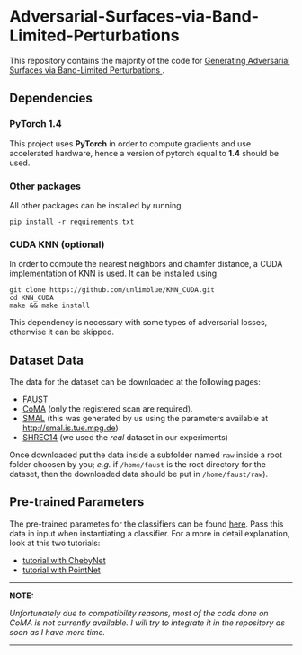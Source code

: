 # Adversarial-Surfaces-via-Band-Limited-Perturbations
This repository contains the majority of the code for [Generating Adversarial Surfaces via Band-Limited Perturbations
](https://diglib.eg.org/handle/10.1111/cgf14083).

## Dependencies
### PyTorch 1.4
This project uses **PyTorch** in order to compute gradients and use accelerated hardware, hence a version of pytorch equal to **1.4** should be used.

### Other packages
All other packages can be installed by running

	pip install -r requirements.txt

### CUDA KNN (optional)
In order to compute the nearest neighbors and chamfer distance, a CUDA implementation of KNN is used. It can be installed using 
	
	git clone https://github.com/unlimblue/KNN_CUDA.git
	cd KNN_CUDA
	make && make install
This dependency is necessary with some types of adversarial losses, otherwise it can be skipped.

## Dataset Data
The data for the dataset can be downloaded at the following pages:
 * [FAUST](http://faust.is.tue.mpg.de/)
 * [CoMA](https://coma.is.tue.mpg.de/) (only the registered scan are required).
 * [SMAL](https://drive.google.com/file/d/1nuPxP4mtGyx0eLrppW3TVbWAAE6vtFzv/view?usp=sharing) (this was generated by us using the parameters available at http://smal.is.tue.mpg.de)
 * [SHREC14](http://www.cs.cf.ac.uk/shaperetrieval/shrec14/) (we used the *real* dataset in our experiments)

Once downloaded put the data inside a subfolder named `raw` inside a root folder choosen by you; *e.g.* if  `/home/faust` is the root directory for the dataset, then the downloaded data should be put in `/home/faust/raw`).

## Pre-trained Parameters
The pre-trained parametes for the classifiers can be found [here](https://drive.google.com/folderview?id=1Bv0QM6R06nyCr9J-5sGIEtLKwxM6Qowa).
Pass this data in input when instantiating a classifier.
For a more in detail explanation, look at this two tutorials:
 * [tutorial with ChebyNet](notebooks/tutorial.ipynb)
 * [tutorial with PointNet](notebooks/tutorial_PointNet.ipynb)

--------------------------------------------------------------------------
**NOTE:**

*Unfortunately due to compatibility reasons, most of the code done on CoMA is
not currently available. I will try to integrate it in the repository as soon
as I have more time.*

---------------------------------------------------------------------------
